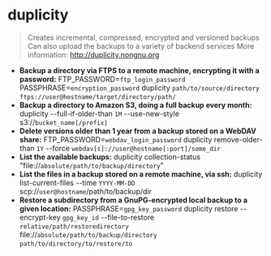 # duplicity
> Creates incremental, compressed, encrypted and versioned backups
> Can also upload the backups to a variety of backend services
> More information: <http://duplicity.nongnu.org>
- **Backup a directory via FTPS to a remote machine, encrypting it with a password:**
FTP_PASSWORD=`ftp_login_password` PASSPHRASE=`encryption_password` duplicity `path/to/source/directory` `ftps://user@hostname/target/directory/path/`
- **Backup a directory to Amazon S3, doing a full backup every month:**
duplicity --full-if-older-than `1M` --use-new-style s3://`bucket_name[/prefix]`
- **Delete versions older than 1 year from a backup stored on a WebDAV share:**
FTP_PASSWORD=`webdav_login_password` duplicity remove-older-than `1Y` --force `webdav[s]://user@hostname[:port]/some_dir`
- **List the available backups:**
duplicity collection-status "file://`absolute/path/to/backup/directory`"
- **List the files in a backup stored on a remote machine, via ssh:**
duplicity list-current-files --time `YYYY-MM-DD` scp://`user@hostname`/path/to/backup/dir
- **Restore a subdirectory from a GnuPG-encrypted local backup to a given location:**
PASSPHRASE=`gpg_key_password` duplicity restore --encrypt-key `gpg_key_id` --file-to-restore `relative/path/restoredirectory` file://`absolute/path/to/backup/directory` `path/to/directory/to/restore/to`
